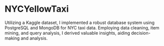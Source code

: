 # NYCYellowTaxi
Utilizing a Kaggle dataset, I implemented a robust database system using PostgreSQL and MongoDB for NYC taxi data. Employing data cleaning, item mining, and query analysis, I derived valuable insights, aiding decision-making and analysis.
